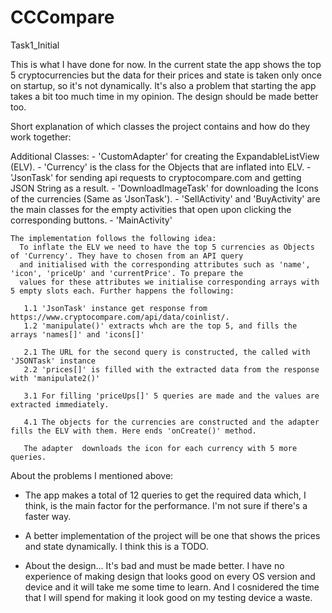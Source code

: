 # CCCompare
Task1_Initial

This is what I have done for now. In the current state the app shows the top 5 cryptocurrencies but the data for their
prices and state is taken only once on startup, so it's not dynamically. It's also a problem that starting the app takes
a bit too much time in my opinion. The design should be made better too.


Short explanation of which classes the project contains and how do they work together:

  Additional Classes:
    - 'CustomAdapter' for creating the ExpandableListView (ELV).
    - 'Currency' is the class for the Objects that are inflated into ELV.
    - 'JsonTask' for sending api requests to cryptocompare.com and getting JSON String as a result.
    - 'DownloadImageTask' for downloading the Icons of the currencies (Same as 'JsonTask').
    - 'SellActivity' and 'BuyActivity' are the main classes for the empty activities that open upon clicking the corresponding buttons.
    - 'MainActivity'
    
    The implementation follows the following idea:
      To inflate the ELV we need to have the top 5 currencies as Objects of 'Currency'. They have to chosen from an API query
      and initialised with the corresponding attributes such as 'name', 'icon', 'priceUp' and 'currentPrice'. To prepare the
      values for these attributes we initialise corresponding arrays with 5 empty slots each. Further happens the following:
       
       1.1 'JsonTask' instance get response from https://www.cryptocompare.com/api/data/coinlist/.
       1.2 'manipulate()' extracts whch are the top 5, and fills the arrays 'names[]' and 'icons[]'
       
       2.1 The URL for the second query is constructed, the called with 'JSONTask' instance
       2.2 'prices[]' is filled with the extracted data from the response with 'manipulate2()'
       
       3.1 For filling 'priceUps[]' 5 queries are made and the values are extracted immediately.
       
       4.1 The objects for the currencies are constructed and the adapter fills the ELV with them. Here ends 'onCreate()' method.
       
       The adapter  downloads the icon for each currency with 5 more queries.
       


About the problems I mentioned above:

  - The app makes a total of 12 queries to get the required data which, I think, is the main factor for the performance. I'm not
  sure if there's a faster way.
  
  - A better implementation of the project will be one that shows the prices and state dynamically. I think this is a TODO.
  
  - About the design... It's bad and must be made better. I have no experience of making design that looks good on every
  OS version and device and it will take me some time to learn. And I cosnidered the time that I will spend for making it look
  good on my testing device a waste.
  
  
       
       
    
  
